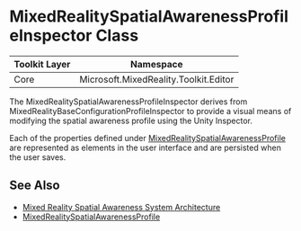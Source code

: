 # MixedRealitySpatialAwarenessProfileInspector Class

| Toolkit Layer | Namespace |
| --- | --- |
| Core | Microsoft.MixedReality.Toolkit.Editor |

The MixedRealitySpatialAwarenessProfileInspector derives from MixedRealityBaseConfigurationProfileInspector to provide a visual means of modifying the spatial awareness profile using the Unity Inspector.

Each of the properties defined under [MixedRealitySpatialAwarenessProfile](MixedRealitySpatialAwarenessProfile.md) are represented as elements in the user interface and are persisted when the user saves.

## See Also

- [Mixed Reality Spatial Awareness System Architecture](SpatialAwarenessSystemArchitecture.md)
- [MixedRealitySpatialAwarenessProfile](MixedRealitySpatialAwarenessProfile.md)
